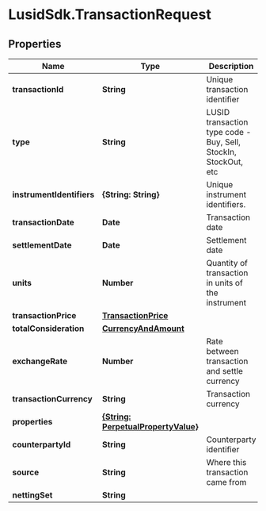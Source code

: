 # LusidSdk.TransactionRequest

## Properties
Name | Type | Description | Notes
------------ | ------------- | ------------- | -------------
**transactionId** | **String** | Unique transaction identifier | 
**type** | **String** | LUSID transaction type code - Buy, Sell, StockIn, StockOut, etc | 
**instrumentIdentifiers** | **{String: String}** | Unique instrument identifiers. | 
**transactionDate** | **Date** | Transaction date | 
**settlementDate** | **Date** | Settlement date | 
**units** | **Number** | Quantity of transaction in units of the instrument | 
**transactionPrice** | [**TransactionPrice**](TransactionPrice.md) |  | 
**totalConsideration** | [**CurrencyAndAmount**](CurrencyAndAmount.md) |  | 
**exchangeRate** | **Number** | Rate between transaction and settle currency | [optional] 
**transactionCurrency** | **String** | Transaction currency | [optional] 
**properties** | [**{String: PerpetualPropertyValue}**](PerpetualPropertyValue.md) |  | [optional] 
**counterpartyId** | **String** | Counterparty identifier | [optional] 
**source** | **String** | Where this transaction came from | [optional] 
**nettingSet** | **String** |  | [optional] 


